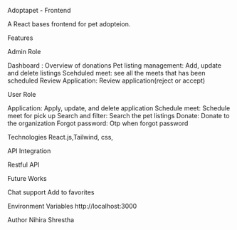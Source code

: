 Adoptapet - Frontend

A React bases frontend for pet adopteion.

Features

Admin Role

Dashboard : Overview of donations
Pet listing management: Add, update and delete listings
Scehduled meet: see all the meets that has been scheduled
Review Application: Review application(reject or accept)

User Role

Application: Apply, update, and delete application
Schedule meet: Schedule meet for pick up
Search and filter: Search the pet listings 
Donate: Donate to the organization
Forgot password: Otp when forgot password

Technologies
React.js,Tailwind, css, 

API Integration

Restful API

Future Works

Chat support
Add to favorites

Environment Variables
http://localhost:3000

Author
Nihira Shrestha
